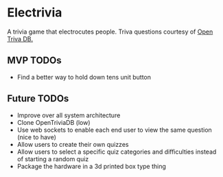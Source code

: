 # Electrivia
A trivia game that electrocutes people. Triva questions courtesy of [Open Triva DB.](https://opentdb.com/api_config.php)

## MVP TODOs
* Find a better way to hold down tens unit button

## Future TODOs
* Improve over all system architecture
* Clone OpenTriviaDB (low)
* Use web sockets to enable each end user to view the same question (nice to have)
* Allow users to create their own quizzes
* Allow users to select a specific quiz categories and difficulties instead of starting a random quiz
* Package the hardware in a 3d printed box type thing
